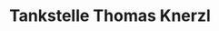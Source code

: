 ---
title: "Tankstelle Thomas Knerzl"
url: /oeblarn/tankstelle-thomas-knerzl/
shop: Lebensmittel
---